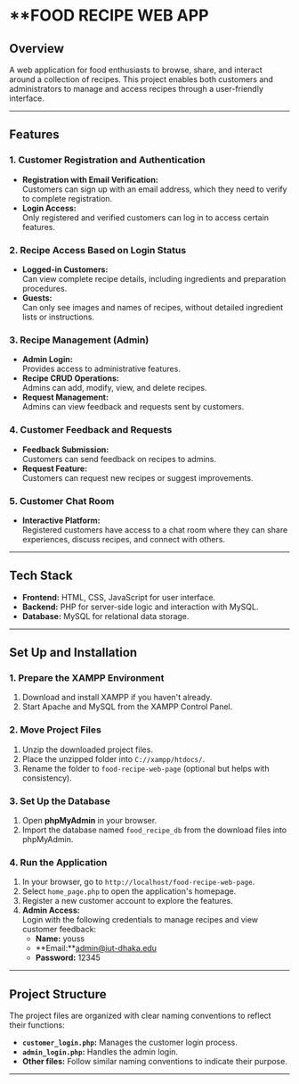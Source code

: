 # **FOOD RECIPE WEB APP
## **Overview**  
A web application for food enthusiasts to browse, share, and interact around a collection of recipes. This project enables both customers and administrators to manage and access recipes through a user-friendly interface.

---

## **Features**

### **1. Customer Registration and Authentication**
- **Registration with Email Verification:**  
  Customers can sign up with an email address, which they need to verify to complete registration.  
- **Login Access:**  
  Only registered and verified customers can log in to access certain features.

### **2. Recipe Access Based on Login Status**
- **Logged-in Customers:**  
  Can view complete recipe details, including ingredients and preparation procedures.  
- **Guests:**  
  Can only see images and names of recipes, without detailed ingredient lists or instructions.

### **3. Recipe Management (Admin)**
- **Admin Login:**  
  Provides access to administrative features.  
- **Recipe CRUD Operations:**  
  Admins can add, modify, view, and delete recipes.  
- **Request Management:**  
  Admins can view feedback and requests sent by customers.

### **4. Customer Feedback and Requests**
- **Feedback Submission:**  
  Customers can send feedback on recipes to admins.  
- **Request Feature:**  
  Customers can request new recipes or suggest improvements.

### **5. Customer Chat Room**
- **Interactive Platform:**  
  Registered customers have access to a chat room where they can share experiences, discuss recipes, and connect with others.

---

## **Tech Stack**
- **Frontend:** HTML, CSS, JavaScript for user interface.  
- **Backend:** PHP for server-side logic and interaction with MySQL.  
- **Database:** MySQL for relational data storage.  

---

## **Set Up and Installation**

### **1. Prepare the XAMPP Environment**
1. Download and install XAMPP if you haven't already.  
2. Start Apache and MySQL from the XAMPP Control Panel.

### **2. Move Project Files**
1. Unzip the downloaded project files.  
2. Place the unzipped folder into `C://xampp/htdocs/`.  
3. Rename the folder to `food-recipe-web-page` (optional but helps with consistency).

### **3. Set Up the Database**
1. Open **phpMyAdmin** in your browser.  
2. Import the database named `food_recipe_db` from the download files into phpMyAdmin.

### **4. Run the Application**
1. In your browser, go to `http://localhost/food-recipe-web-page`.  
2. Select `home_page.php` to open the application's homepage.  
3. Register a new customer account to explore the features.  
4. **Admin Access:**  
   Login with the following credentials to manage recipes and view customer feedback:  
   - **Name:** youss 
   - **Email:**admin@iut-dhaka.edu
   - **Password:** 12345  

---

## **Project Structure**
The project files are organized with clear naming conventions to reflect their functions:

- **`customer_login.php`:** Manages the customer login process.  
- **`admin_login.php`:** Handles the admin login.  
- **Other files:** Follow similar naming conventions to indicate their purpose.

---

